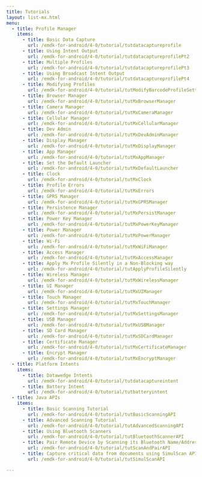 ```yaml
---
title: Tutorials
layout: list-mx.html
menu:
  - title: Profile Manager
    items:
      - title: Basic Data Capture
        url: /emdk-for-android/4-0/tutorial/tutdatacaptureprofile
      - title: Using Intent Output
        url: /emdk-for-android/4-0/tutorial/tutdatacaptureprofilePt2
      - title: Multiple Profiles
        url: /emdk-for-android/4-0/tutorial/tutdatacaptureprofilePt3
      - title: Using Broadcast Intent Output
        url: /emdk-for-android/4-0/tutorial/tutdatacaptureprofilePt4
      - title: Modifying Profiles
        url: /emdk-for-android/4-0/tutorial/tutModifyBarcodeProfileSettings
      - title: Browser Manager
        url: /emdk-for-android/4-0/tutorial/tutMxBrowserManager
      - title: Camera Manager
        url: /emdk-for-android/4-0/tutorial/tutMxCameraManager
      - title: Cellular Manager
        url: /emdk-for-android/4-0/tutorial/tutMxCellularManager
      - title: Dev Admin
        url: /emdk-for-android/4-0/tutorial/tutMxDevAdminManager
      - title: Display Manager
        url: /emdk-for-android/4-0/tutorial/tutMxDisplayManager
      - title: App Manager
        url: /emdk-for-android/4-0/tutorial/tutMxAppManager
      - title: Set the Default Launcher
        url: /emdk-for-android/4-0/tutorial/tutMxDefaultLauncher
      - title: Clock
        url: /emdk-for-android/4-0/tutorial/tutMxClock
      - title: Profile Errors
        url: /emdk-for-android/4-0/tutorial/tutMxErrors
      - title: GPRS Manager
        url: /emdk-for-android/4-0/tutorial/tutMxGPRSManager
      - title: Persistence Manager
        url: /emdk-for-android/4-0/tutorial/tutMxPersistManager
      - title: Power Key Manager 
        url: /emdk-for-android/4-0/tutorial/tutMxPowerKeyManager
      - title: Power Manager
        url: /emdk-for-android/4-0/tutorial/tutMxPowerManager
      - title: Wi-Fi
        url: /emdk-for-android/4-0/tutorial/tutMxWiFiManager
      - title: Access Manager
        url: /emdk-for-android/4-0/tutorial/tutMxAccessManager
      - title: Apply Mx Profile Silently in a Non-Blocking way
        url: /emdk-for-android/4-0/tutorial/tutApplyProfileSilently
      - title: Wireless Manager
        url: /emdk-for-android/4-0/tutorial/tutMxWirelessManager
      - title: UI Manager
        url: /emdk-for-android/4-0/tutorial/tutMxUIManager
      - title: Touch Manager
        url: /emdk-for-android/4-0/tutorial/tutMxTouchManager
      - title: Settings Manager
        url: /emdk-for-android/4-0/tutorial/tutMxSettingsManager
      - title: USB Manager
        url: /emdk-for-android/4-0/tutorial/tutMxUSBManager
      - title: SD Card Manager
        url: /emdk-for-android/4-0/tutorial/tutMxSDCardManager
      - title: Certificate Manager
        url: /emdk-for-android/4-0/tutorial/tutMxCertificateManager
      - title: Encrypt Manager
        url: /emdk-for-android/4-0/tutorial/tutMxEncryptManager
  - title: Platform Intents
    items:
      - title: Datawedge Intents
        url: /emdk-for-android/4-0/tutorial/tutdatacaptureintent
      - title: Battery Intent
        url: /emdk-for-android/4-0/tutorial/tutbatteryintent
  - title: Java APIs
    items:
      - title: Basic Scanning Tutorial
        url: /emdk-for-android/4-0/tutorial/tutBasicScanningAPI
      - title: Advanced Scanning Tutorial
        url: /emdk-for-android/4-0/tutorial/tutAdvancedScanningAPI
      - title: Using Bluetooth Scanners
        url: /emdk-for-android/4-0/tutorial/tutBluetoothScannerAPI
      - title: Pair Remote Device by Scanning its Bluetooth Name/Address
        url: /emdk-for-android/4-0/tutorial/tutScanAndPairAPI
      - title: Capture critical data from documents using SimulScan API
        url: /emdk-for-android/4-0/tutorial/tutSimulScanAPI

---
```


